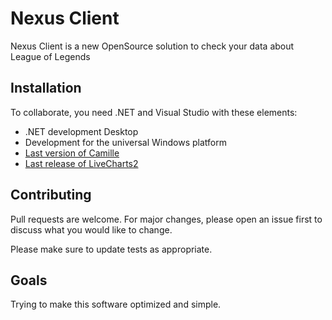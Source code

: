 ﻿# Nexus Client

Nexus Client is a new OpenSource solution to check your data about League of Legends

## Installation

To collaborate, you need .NET and Visual Studio with these elements:

- .NET development Desktop
- Development for the universal Windows platform
- [Last version of Camille](https://github.com/MingweiSamuel/Camille)
- [Last release of LiveCharts2](https://github.com/beto-rodriguez/LiveCharts2)


## Contributing

Pull requests are welcome. For major changes, please open an issue first
to discuss what you would like to change.

Please make sure to update tests as appropriate.

## Goals

Trying to make this software optimized and simple.
